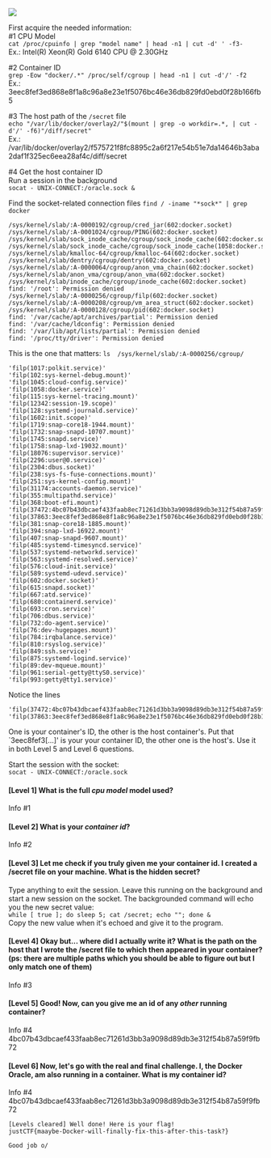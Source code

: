 [![](http://img.youtube.com/vi/m9wdYy3tCm4/0.jpg)](http://www.youtube.com/watch?v=m9wdYy3tCm4 "")

First acquire the needed information:  
\#1 CPU Model  
`cat /proc/cpuinfo | grep "model name" | head -n1 | cut -d' ' -f3-  `  
Ex.: Intel(R) Xeon(R) Gold 6140 CPU @ 2.30GHz

\#2 Container ID  
`grep -Eow "docker/.*" /proc/self/cgroup | head -n1 | cut -d'/' -f2`  
Ex.: 3eec8fef3ed868e8f1a8c96a8e23e1f5076bc46e36db829fd0ebd0f28b166fb5

\#3 The host path of the `/secret` file  
`echo "/var/lib/docker/overlay2/"$(mount | grep -o workdir=.*, | cut -d'/' -f6)"/diff/secret"`  
Ex.: /var/lib/docker/overlay2/f575721f8fc8895c2a6f217e54b51e7da14646b3aba2daf1f325ec6eea28af4c/diff/secret

\#4 Get the host container ID  
Run a session in the background  
`socat - UNIX-CONNECT:/oracle.sock &`

Find the socket-related connection files
`find / -iname "*sock*" | grep docker`  
```
/sys/kernel/slab/:A-0000192/cgroup/cred_jar(602:docker.socket)
/sys/kernel/slab/:A-0001024/cgroup/PING(602:docker.socket)
/sys/kernel/slab/sock_inode_cache/cgroup/sock_inode_cache(602:docker.socket)
/sys/kernel/slab/sock_inode_cache/cgroup/sock_inode_cache(1058:docker.service)
/sys/kernel/slab/kmalloc-64/cgroup/kmalloc-64(602:docker.socket)
/sys/kernel/slab/dentry/cgroup/dentry(602:docker.socket)
/sys/kernel/slab/:A-0000064/cgroup/anon_vma_chain(602:docker.socket)
/sys/kernel/slab/anon_vma/cgroup/anon_vma(602:docker.socket)
/sys/kernel/slab/inode_cache/cgroup/inode_cache(602:docker.socket)
find: '/root': Permission denied
/sys/kernel/slab/:A-0000256/cgroup/filp(602:docker.socket)
/sys/kernel/slab/:A-0000208/cgroup/vm_area_struct(602:docker.socket)
/sys/kernel/slab/:A-0000128/cgroup/pid(602:docker.socket)
find: '/var/cache/apt/archives/partial': Permission denied
find: '/var/cache/ldconfig': Permission denied
find: '/var/lib/apt/lists/partial': Permission denied
find: '/proc/tty/driver': Permission denied
```

This is the one that matters:
`ls  /sys/kernel/slab/:A-0000256/cgroup/` 
```
'filp(1017:polkit.service)'
'filp(102:sys-kernel-debug.mount)'
'filp(1045:cloud-config.service)'
'filp(1058:docker.service)'
'filp(115:sys-kernel-tracing.mount)'
'filp(12342:session-19.scope)'
'filp(128:systemd-journald.service)'
'filp(1602:init.scope)'
'filp(1719:snap-core18-1944.mount)'
'filp(1732:snap-snapd-10707.mount)'
'filp(1745:snapd.service)'
'filp(1758:snap-lxd-19032.mount)'
'filp(18076:supervisor.service)'
'filp(2296:user@0.service)'
'filp(2304:dbus.socket)'
'filp(238:sys-fs-fuse-connections.mount)'
'filp(251:sys-kernel-config.mount)'
'filp(31174:accounts-daemon.service)'
'filp(355:multipathd.service)'
'filp(368:boot-efi.mount)'
'filp(37472:4bc07b43dbcaef433faab8ec71261d3bb3a9098d89db3e312f54b87a59f9fb72)'
'filp(37863:3eec8fef3ed868e8f1a8c96a8e23e1f5076bc46e36db829fd0ebd0f28b166fb5)'
'filp(381:snap-core18-1885.mount)'
'filp(394:snap-lxd-16922.mount)'
'filp(407:snap-snapd-9607.mount)'
'filp(485:systemd-timesyncd.service)'
'filp(537:systemd-networkd.service)'
'filp(563:systemd-resolved.service)'
'filp(576:cloud-init.service)'
'filp(589:systemd-udevd.service)'
'filp(602:docker.socket)'
'filp(615:snapd.socket)'
'filp(667:atd.service)'
'filp(680:containerd.service)'
'filp(693:cron.service)'
'filp(706:dbus.service)'
'filp(732:do-agent.service)'
'filp(76:dev-hugepages.mount)'
'filp(784:irqbalance.service)'
'filp(810:rsyslog.service)'
'filp(849:ssh.service)'
'filp(875:systemd-logind.service)'
'filp(89:dev-mqueue.mount)'
'filp(961:serial-getty@ttyS0.service)'
'filp(993:getty@tty1.service)'
```

Notice the lines
```
'filp(37472:4bc07b43dbcaef433faab8ec71261d3bb3a9098d89db3e312f54b87a59f9fb72)'
'filp(37863:3eec8fef3ed868e8f1a8c96a8e23e1f5076bc46e36db829fd0ebd0f28b166fb5)'
```
One is your container's ID, the other is the host container's. Put that `3eec8fef3[...]' is your your container ID, the other one is the host's. Use it in both Level 5 and Level 6 questions.


Start the session with the socket:  
`socat - UNIX-CONNECT:/oracle.sock`

#### [Level 1] What is the full *cpu model* model used?
Info \#1
  
#### [Level 2] What is your *container id*?  
Info \#2
  
#### [Level 3] Let me check if you truly given me your container id. I created a /secret file on your machine. What is the hidden secret?
Type anything to exit the session. Leave this running on the background and start a new session on the socket. The backgrounded command will echo you the new secret value:  
`while [ true ]; do sleep 5; cat /secret; echo ""; done &`  
Copy the new value when it's echoed and give it to the program.  

#### [Level 4] Okay but... where did I actually write it? What is the path on the host that I wrote the /secret file to which then appeared in your container? (ps: there are multiple paths which you should be able to figure out but I only match one of them)  
Info \#3

#### [Level 5] Good! Now, can you give me an id of any *other* running container?  
Info \#4  
4bc07b43dbcaef433faab8ec71261d3bb3a9098d89db3e312f54b87a59f9fb72  

#### [Level 6] Now, let's go with the real and final challenge. I, the Docker Oracle, am also running in a container. What is my container id?
Info \#4  
 4bc07b43dbcaef433faab8ec71261d3bb3a9098d89db3e312f54b87a59f9fb72

```
[Levels cleared] Well done! Here is your flag!
justCTF{maaybe-Docker-will-finally-fix-this-after-this-task?}

Good job o/
```
